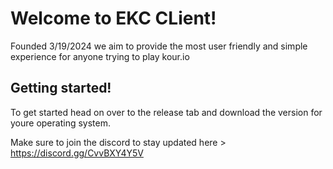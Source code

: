 # Welcome to EKC CLient!
Founded 3/19/2024 we aim to provide the most user friendly and simple experience for anyone trying to play kour.io

## Getting started!
To get started head on over to the release tab and download the version for youre operating system. 

Make sure to join the discord to stay updated here > https://discord.gg/CvvBXY4Y5V